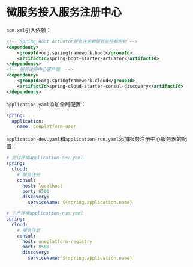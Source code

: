 # 微服务接入服务注册中心

`pom.xml`引入依赖：

```xml
<!-- Spring Boot Actuator服务注册和服务监控都用到 -->
<dependency>
    <groupId>org.springframework.boot</groupId>
    <artifactId>spring-boot-starter-actuator</artifactId>
</dependency>
<!-- 服务注册中心客户端  -->
<dependency>
    <groupId>org.springframework.cloud</groupId>
    <artifactId>spring-cloud-starter-consul-discovery</artifactId>
</dependency>
```

`application.yaml`添加全局配置：

```yaml
spring:
  application:
    name: oneplatform-user
```

`application-dev.yaml`和`application-run.yaml`添加服务注册中心服务器的配置：

```yaml
# 测试环境application-dev.yaml
spring:
  cloud:
    # 服务注册
    consul:
      host: localhost
      port: 8500
      discovery:
        serviceName: ${spring.application.name}

# 生产环境application-run.yaml
spring:
  cloud:
    # 服务注册
    consul:
      host: oneplatform-registry
      port: 8500
      discovery:
        serviceName: ${spring.application.name}
```

